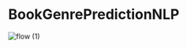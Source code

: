 # BookGenrePredictionNLP

![flow (1)](https://github.com/koushikreddykonda/BookGenrePredictionNLP/assets/122440945/db45b8ce-02dd-4489-b8c9-24fb74719ca7)
